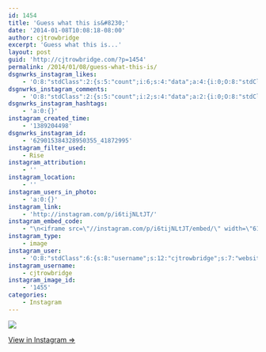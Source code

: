 ```yaml
---
id: 1454
title: 'Guess what this is&#8230;'
date: '2014-01-08T10:08:18-08:00'
author: cjtrowbridge
excerpt: 'Guess what this is...'
layout: post
guid: 'http://cjtrowbridge.com/?p=1454'
permalink: /2014/01/08/guess-what-this-is/
dsgnwrks_instagram_likes:
    - 'O:8:"stdClass":2:{s:5:"count";i:6;s:4:"data";a:4:{i:0;O:8:"stdClass":4:{s:8:"username";s:10:"adamjsauer";s:15:"profile_picture";s:107:"https://igcdn-photos-f-a.akamaihd.net/hphotos-ak-xaf1/t51.2885-19/10948686_759796794109613_1391246977_a.jpg";s:2:"id";s:8:"17678576";s:9:"full_name";s:10:"Adam Sauer";}i:1;O:8:"stdClass":4:{s:8:"username";s:7:"sematic";s:15:"profile_picture";s:108:"https://igcdn-photos-f-a.akamaihd.net/hphotos-ak-xpa1/t51.2885-19/10684249_1544774155741845_1853410192_a.jpg";s:2:"id";s:8:"16203052";s:9:"full_name";s:7:"sematic";}i:2;O:8:"stdClass":4:{s:8:"username";s:11:"pilotsidiot";s:15:"profile_picture";s:106:"https://igcdn-photos-b-a.akamaihd.net/hphotos-ak-xaf1/t51.2885-19/10903513_345578715645385_204293058_a.jpg";s:2:"id";s:6:"579157";s:9:"full_name";s:11:"pilotsidiot";}i:3;O:8:"stdClass":4:{s:8:"username";s:16:"troublepatterson";s:15:"profile_picture";s:107:"https://igcdn-photos-f-a.akamaihd.net/hphotos-ak-xap1/t51.2885-19/10809571_615257405245461_1618898433_a.jpg";s:2:"id";s:8:"34361278";s:9:"full_name";s:16:"Trevor Patterson";}}}'
dsgnwrks_instagram_comments:
    - 'O:8:"stdClass":2:{s:5:"count";i:2;s:4:"data";a:2:{i:0;O:8:"stdClass":4:{s:12:"created_time";s:10:"1389212655";s:4:"text";s:23:"Such greens much health";s:4:"from";O:8:"stdClass":4:{s:8:"username";s:13:"misteresistor";s:15:"profile_picture";s:85:"https://instagramimages-a.akamaihd.net/profiles/profile_454355353_75sq_1399880455.jpg";s:2:"id";s:9:"454355353";s:9:"full_name";s:13:"Phil Streeter";}s:2:"id";s:18:"629083811546583973";}i:1;O:8:"stdClass":4:{s:12:"created_time";s:10:"1389229094";s:4:"text";s:12:"A Mason jar.";s:4:"from";O:8:"stdClass":4:{s:8:"username";s:6:"ghad33";s:15:"profile_picture";s:107:"https://igcdn-photos-a-a.akamaihd.net/hphotos-ak-xpf1/t51.2885-19/10576091_669178409832592_2138411807_a.jpg";s:2:"id";s:9:"245509025";s:9:"full_name";s:17:"Dustin Gerhardson";}s:2:"id";s:18:"629221704860619096";}}}'
dsgnwrks_instagram_hashtags:
    - 'a:0:{}'
instagram_created_time:
    - '1389204498'
dsgnwrks_instagram_id:
    - '629015384328950355_41872995'
instagram_filter_used:
    - Rise
instagram_attribution:
    - ''
instagram_location:
    - ''
instagram_users_in_photo:
    - 'a:0:{}'
instagram_link:
    - 'http://instagram.com/p/i6tijNLtJT/'
instagram_embed_code:
    - "\n<iframe src=\"//instagram.com/p/i6tijNLtJT/embed/\" width=\"612\" height=\"710\" frameborder=\"0\" scrolling=\"no\" allowtransparency=\"true\"></iframe>\n"
instagram_type:
    - image
instagram_user:
    - 'O:8:"stdClass":6:{s:8:"username";s:12:"cjtrowbridge";s:7:"website";s:0:"";s:15:"profile_picture";s:103:"https://igcdn-photos-f-a.akamaihd.net/hphotos-ak-xpa1/t51.2885-19/925559_452430704897917_67836701_a.jpg";s:9:"full_name";s:13:"CJ Trowbridge";s:3:"bio";s:0:"";s:2:"id";s:8:"41872995";}'
instagram_username:
    - cjtrowbridge
instagram_image_id:
    - '1455'
categories:
    - Instagram
---
```


[![](http://blog.cjtrowbridge.com/wp-content/uploads/2014/01/1530847_406992142766359_1071528636_n.jpg)](http://instagram.com/p/i6tijNLtJT/)

[View in Instagram ⇒](http://instagram.com/p/i6tijNLtJT/)